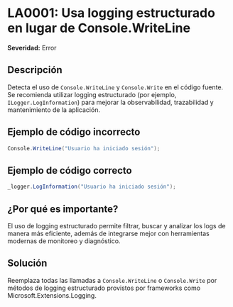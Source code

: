 # LA0001: Usa logging estructurado en lugar de Console.WriteLine

**Severidad:** Error

## Descripción
Detecta el uso de `Console.WriteLine` y `Console.Write` en el código fuente. Se recomienda utilizar logging estructurado (por ejemplo, `ILogger.LogInformation`) para mejorar la observabilidad, trazabilidad y mantenimiento de la aplicación.

## Ejemplo de código incorrecto
```csharp
Console.WriteLine("Usuario ha iniciado sesión");
```

## Ejemplo de código correcto
```csharp
_logger.LogInformation("Usuario ha iniciado sesión");
```

## ¿Por qué es importante?
El uso de logging estructurado permite filtrar, buscar y analizar los logs de manera más eficiente, además de integrarse mejor con herramientas modernas de monitoreo y diagnóstico.

## Solución
Reemplaza todas las llamadas a `Console.WriteLine` o `Console.Write` por métodos de logging estructurado provistos por frameworks como Microsoft.Extensions.Logging. 